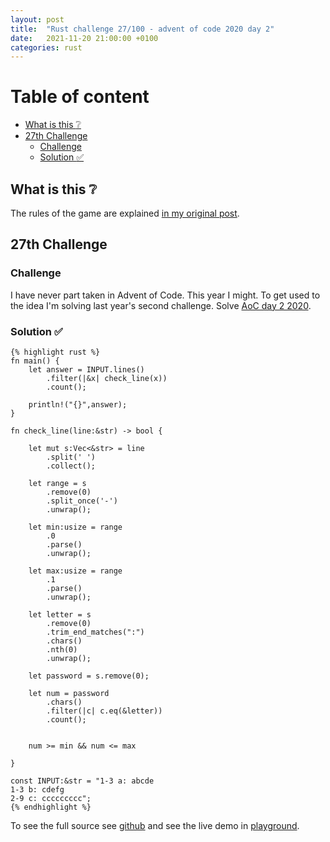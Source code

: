 ```yaml
---
layout: post
title:  "Rust challenge 27/100 - advent of code 2020 day 2"
date:   2021-11-20 21:00:00 +0100
categories: rust
---
```



#  Table of content
<!-- MarkdownTOC autolink="true" -->

- [What is this :grey_question:](#what-is-this-grey_question)
- [27th Challenge](#27th-challenge)
	- [Challenge](#challenge)
	- [Solution :white_check_mark:](#solution-white_check_mark)

<!-- /MarkdownTOC -->

## What is this :grey_question: 

The rules of the game are explained [in my original post](https://maebli.github.io/rust/2021/10/18/100rust.html). 

## 27th Challenge
### Challenge

I have never part taken in Advent of Code. This year I might. To get used to the idea I'm solving last year's second challenge. Solve [AoC day 2 2020](ttps://adventofcode.com/2020/day/2).

### Solution :white_check_mark:

	{% highlight rust %}
	fn main() {
	    let answer = INPUT.lines()
	        .filter(|&x| check_line(x))
	        .count();

	    println!("{}",answer);
	}

	fn check_line(line:&str) -> bool {

	    let mut s:Vec<&str> = line
	        .split(' ')
	        .collect();

	    let range = s
	        .remove(0)
	        .split_once('-')
	        .unwrap();

	    let min:usize = range
	        .0
	        .parse()
	        .unwrap();

	    let max:usize = range
	        .1
	        .parse()
	        .unwrap();

	    let letter = s
	        .remove(0)
	        .trim_end_matches(":")
	        .chars()
	        .nth(0)
	        .unwrap();

	    let password = s.remove(0);

	    let num = password
	        .chars()
	        .filter(|c| c.eq(&letter))
	        .count();


	    num >= min && num <= max

	}

	const INPUT:&str = "1-3 a: abcde
	1-3 b: cdefg
	2-9 c: ccccccccc";
	{% endhighlight %}


To see the full source see [github](https://github.com/maebli/100rustsnippets/tree/master/aco-2020-2) and see the live demo in [playground](https://play.rust-lang.org/?version=stable&edition=2018&gist=f0e96f31bdbc3b26b6cf1f5d91b74e20). 
